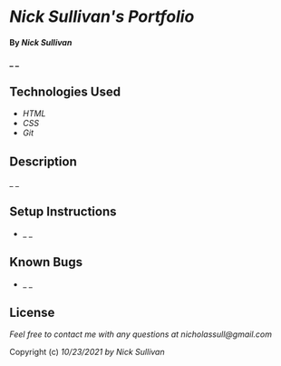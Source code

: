 # _Nick Sullivan's Portfolio_

#### By _**Nick Sullivan**_

#### _ _

## Technologies Used

* _HTML_
* _CSS_
* _Git_

## Description

_ _

## Setup Instructions

* _ _

## Known Bugs

* _ _

## License

_Feel free to contact me with any questions at nicholassull@gmail.com_

Copyright (c) _10/23/2021_ _by Nick Sullivan_